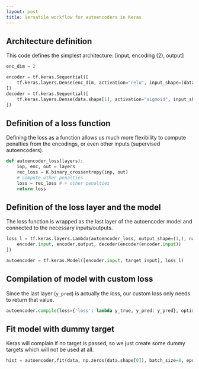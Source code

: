 ```yaml
---
layout: post
title: Versatile workflow for autoencoders in Keras
---
```


## Architecture definition

This code defines the simplest architecture: [input, encoding (2), output]

```python
enc_dim = 2

encoder = tf.keras.Sequential([
    tf.keras.layers.Dense(enc_dim, activation="relu", input_shape=(data.shape[1], ))
])
decoder = tf.keras.Sequential([
    tf.keras.layers.Dense(data.shape[1], activation="sigmoid", input_shape=(enc_dim,))
])
```

## Definition of a loss function

Defining the loss as a function allows us much more flexibility to compute penalties from the encodings, or even other inputs (supervised autoencoders).

```python
def autoencoder_loss(layers):
    inp, enc, out = layers
    rec_loss = K.binary_crossentropy(inp, out)
    # compute other penalties
    loss = rec_loss # + other penalties
    return loss
```

## Definition of the loss layer and the model

The loss function is wrapped as the last layer of the autoencoder model and connected to the necessary inputs/outputs.

```python
loss_l = tf.keras.layers.Lambda(autoencoder_loss, output_shape=(1,), name="loss")([
    encoder.input, encoder.output, decoder(encoder(encoder.input))
])

autoencoder = tf.keras.Model([encoder.input, target_input], loss_l)
```

## Compilation of model with custom loss

Since the last layer (`y_pred`) is actually the loss, our custom loss only needs to return that value.

```python
autoencoder.compile(loss={'loss': lambda y_true, y_pred: y_pred}, optimizer="adam")
```

## Fit model with dummy target

Keras will complain if no target is passed, so we just create some dummy targets which will not be used at all.

```python
hist = autoencoder.fit(data, np.zeros(data.shape[0]), batch_size=8, epochs = 100)
```
